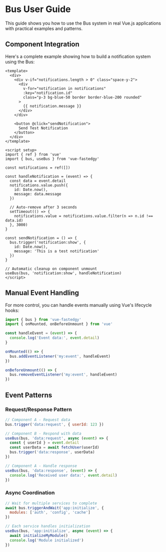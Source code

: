 # Bus User Guide

This guide shows you how to use the Bus system in real Vue.js applications with practical examples and patterns.

## Component Integration

Here's a complete example showing how to build a notification system using the Bus:

```vue
<template>
  <div>
    <div v-if="notifications.length > 0" class="space-y-2">
      <div
        v-for="notification in notifications"
        :key="notification.id"
        class="p-3 bg-blue-50 border border-blue-200 rounded"
      >
        {{ notification.message }}
      </div>
    </div>

    <button @click="sendNotification">
      Send Test Notification
    </button>
  </div>
</template>

<script setup>
import { ref } from 'vue'
import { bus, useBus } from 'vue-fastedgy'

const notifications = ref([])

const handleNotification = (event) => {
  const data = event.detail
  notifications.value.push({
    id: Date.now(),
    message: data.message
  })

  // Auto-remove after 3 seconds
  setTimeout(() => {
    notifications.value = notifications.value.filter(n => n.id !== data.id)
  }, 3000)
}

const sendNotification = () => {
  bus.trigger('notification:show', {
    id: Date.now(),
    message: 'This is a test notification'
  })
}

// Automatic cleanup on component unmount
useBus(bus, 'notification:show', handleNotification)
</script>
```

## Manual Event Handling

For more control, you can handle events manually using Vue's lifecycle hooks:

```javascript
import { bus } from 'vue-fastedgy'
import { onMounted, onBeforeUnmount } from 'vue'

const handleEvent = (event) => {
  console.log('Event data:', event.detail)
}

onMounted(() => {
  bus.addEventListener('my:event', handleEvent)
})

onBeforeUnmount(() => {
  bus.removeEventListener('my:event', handleEvent)
})
```

## Event Patterns

### Request/Response Pattern

```javascript
// Component A - Request data
bus.trigger('data:request', { userId: 123 })

// Component B - Respond with data
useBus(bus, 'data:request', async (event) => {
  const { userId } = event.detail
  const userData = await fetchUser(userId)
  bus.trigger('data:response', userData)
})

// Component A - Handle response
useBus(bus, 'data:response', (event) => {
  console.log('Received user data:', event.detail)
})
```

### Async Coordination

```javascript
// Wait for multiple services to complete
await bus.triggerAndWait('app:initialize', {
  modules: ['auth', 'config', 'cache']
})

// Each service handles initialization
useBus(bus, 'app:initialize', async (event) => {
  await initializeMyModule()
  console.log('Module initialized')
})
```
